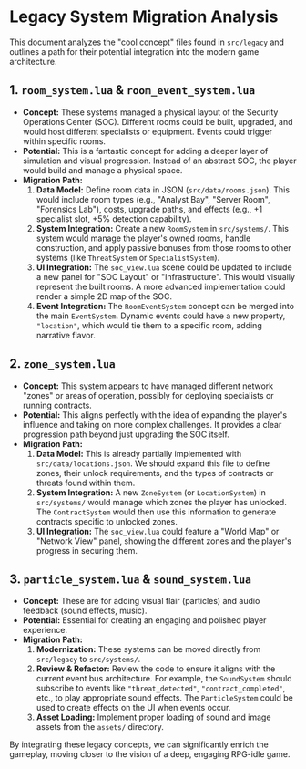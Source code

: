 # Legacy System Migration Analysis

This document analyzes the "cool concept" files found in `src/legacy` and outlines a path for their potential integration into the modern game architecture.

## 1. `room_system.lua` & `room_event_system.lua`

*   **Concept:** These systems managed a physical layout of the Security Operations Center (SOC). Different rooms could be built, upgraded, and would host different specialists or equipment. Events could trigger within specific rooms.
*   **Potential:** This is a fantastic concept for adding a deeper layer of simulation and visual progression. Instead of an abstract SOC, the player would build and manage a physical space.
*   **Migration Path:**
    1.  **Data Model:** Define room data in JSON (`src/data/rooms.json`). This would include room types (e.g., "Analyst Bay", "Server Room", "Forensics Lab"), costs, upgrade paths, and effects (e.g., +1 specialist slot, +5% detection capability).
    2.  **System Integration:** Create a new `RoomSystem` in `src/systems/`. This system would manage the player's owned rooms, handle construction, and apply passive bonuses from those rooms to other systems (like `ThreatSystem` or `SpecialistSystem`).
    3.  **UI Integration:** The `soc_view.lua` scene could be updated to include a new panel for "SOC Layout" or "Infrastructure". This would visually represent the built rooms. A more advanced implementation could render a simple 2D map of the SOC.
    4.  **Event Integration:** The `RoomEventSystem` concept can be merged into the main `EventSystem`. Dynamic events could have a new property, `"location"`, which would tie them to a specific room, adding narrative flavor.

## 2. `zone_system.lua`

*   **Concept:** This system appears to have managed different network "zones" or areas of operation, possibly for deploying specialists or running contracts.
*   **Potential:** This aligns perfectly with the idea of expanding the player's influence and taking on more complex challenges. It provides a clear progression path beyond just upgrading the SOC itself.
*   **Migration Path:**
    1.  **Data Model:** This is already partially implemented with `src/data/locations.json`. We should expand this file to define zones, their unlock requirements, and the types of contracts or threats found within them.
    2.  **System Integration:** A new `ZoneSystem` (or `LocationSystem`) in `src/systems/` would manage which zones the player has unlocked. The `ContractSystem` would then use this information to generate contracts specific to unlocked zones.
    3.  **UI Integration:** The `soc_view.lua` could feature a "World Map" or "Network View" panel, showing the different zones and the player's progress in securing them.

## 3. `particle_system.lua` & `sound_system.lua`

*   **Concept:** These are for adding visual flair (particles) and audio feedback (sound effects, music).
*   **Potential:** Essential for creating an engaging and polished player experience.
*   **Migration Path:**
    1.  **Modernization:** These systems can be moved directly from `src/legacy` to `src/systems/`.
    2.  **Review & Refactor:** Review the code to ensure it aligns with the current event bus architecture. For example, the `SoundSystem` should subscribe to events like `"threat_detected"`, `"contract_completed"`, etc., to play appropriate sound effects. The `ParticleSystem` could be used to create effects on the UI when events occur.
    3.  **Asset Loading:** Implement proper loading of sound and image assets from the `assets/` directory.

By integrating these legacy concepts, we can significantly enrich the gameplay, moving closer to the vision of a deep, engaging RPG-idle game.
